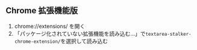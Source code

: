 ## Chrome 拡張機能版
1. chrome://extensions/ を開く
2. 「パッケージ化されていない拡張機能を読み込む...」で`textarea-stalker-chrome-extension/`を選択して読み込む
